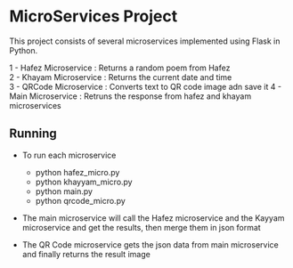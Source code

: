 # MicroServices Project

This project consists of several microservices implemented using Flask in Python. 
  
1 - Hafez Microservice : Returns a random poem from Hafez  
2 - Khayam Microservice : Returns the current date and time   
3 - QRCode Microservice : Converts text to QR code image adn save it
4 - Main Microservice : Retruns the response from hafez and khayam microservices 

## Running

- To run each microservice 

  - python hafez_micro.py
  - python khayyam_micro.py
  - python main.py
  - python qrcode_micro.py 

- The main microservice will call the Hafez microservice and the Kayyam microservice and get the results, then merge them in json format  
- The QR Code microservice gets the json data from main microservice and finally returns the result image

